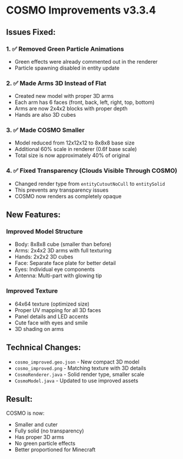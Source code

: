 # COSMO Improvements v3.3.4

## Issues Fixed:

### 1. ✅ Removed Green Particle Animations
- Green effects were already commented out in the renderer
- Particle spawning disabled in entity update

### 2. ✅ Made Arms 3D Instead of Flat
- Created new model with proper 3D arms
- Each arm has 6 faces (front, back, left, right, top, bottom)
- Arms are now 2x4x2 blocks with proper depth
- Hands are also 3D cubes

### 3. ✅ Made COSMO Smaller
- Model reduced from 12x12x12 to 8x8x8 base size
- Additional 60% scale in renderer (0.6f base scale)
- Total size is now approximately 40% of original

### 4. ✅ Fixed Transparency (Clouds Visible Through COSMO)
- Changed render type from `entityCutoutNoCull` to `entitySolid`
- This prevents any transparency issues
- COSMO now renders as completely opaque

## New Features:

### Improved Model Structure
- Body: 8x8x8 cube (smaller than before)
- Arms: 2x4x2 3D arms with full texturing
- Hands: 2x2x2 3D cubes
- Face: Separate face plate for better detail
- Eyes: Individual eye components
- Antenna: Multi-part with glowing tip

### Improved Texture
- 64x64 texture (optimized size)
- Proper UV mapping for all 3D faces
- Panel details and LED accents
- Cute face with eyes and smile
- 3D shading on arms

## Technical Changes:
- `cosmo_improved.geo.json` - New compact 3D model
- `cosmo_improved.png` - Matching texture with 3D details
- `CosmoRenderer.java` - Solid render type, smaller scale
- `CosmoModel.java` - Updated to use improved assets

## Result:
COSMO is now:
- Smaller and cuter
- Fully solid (no transparency)
- Has proper 3D arms
- No green particle effects
- Better proportioned for Minecraft